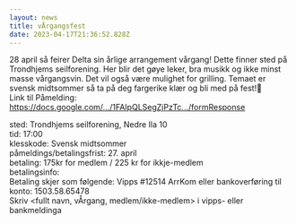 ```yaml
---
layout: news
title: vÅrgangsfest
date: 2023-04-17T21:36:52.828Z
---
```

28 april så feirer Delta sin årlige arrangement vårgang! Dette finner sted på Trondhjems seilforening. Her blir det gøye leker, bra musikk og ikke minst masse vårgangsvin. Det vil også være mulighet for grilling. Temaet er svensk midtsommer så ta på deg fargerike klær og bli med på fest!🥳  
Link til Påmelding: https://docs.google.com/.../1FAIpQLSegZjPzTc.../formResponse  


sted: Trondhjems seilforening, Nedre Ila 10  
tid: 17:00  
klesskode: Svensk midtsommer  
påmeldings/betalingsfrist: 27. april  
betaling: 175kr for medlem / 225 kr for ikkje-medlem  
betalingsinfo:  
Betaling skjer som følgende: Vipps #12514 ArrKom eller bankoverføring til konto: 1503.58.65478  
Skriv <fullt navn, vÅrgang, medlem/ikke-medlem> i vipps- eller bankmeldinga  
